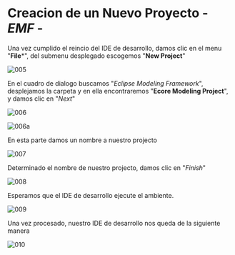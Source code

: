 # Creacion de un Nuevo Proyecto - *EMF* -

Una vez cumplido el reincio del IDE de desarrollo, damos clic en el menu "**File***", del submenu desplegado escogemos "**New Project**"

![005](https://github.com/pdjarapa/howtoecplisemod/raw/main/img/Captura005.PNG)

En el cuadro de dialogo buscamos "*Eclipse Modeling Framework*", desplejamos la carpeta y en ella encontraremos "**Ecore Modeling Project**", y damos clic en "*Next*"

![006](https://github.com/pdjarapa/howtoecplisemod/raw/main/img/Captura006.PNG)

![006a](https://github.com/pdjarapa/howtoecplisemod/raw/main/img/Captura006A.PNG)

En esta parte damos un nombre a nuestro projecto

![007](https://github.com/pdjarapa/howtoecplisemod/raw/main/img/Captura007.PNG)

Determinado el nombre de nuestro projecto, damos clic en "*Finish*"

![008](https://github.com/pdjarapa/howtoecplisemod/raw/main/img/Captura008.PNG)

Esperamos que el IDE de desarrollo ejecute el ambiente.

![009](https://github.com/pdjarapa/howtoecplisemod/raw/main/img/Captura009.PNG)

Una vez procesado, nuestro IDE de desarrollo nos queda de la siguiente manera

![010](https://github.com/pdjarapa/howtoecplisemod/raw/main/img/Captura010.PNG)
